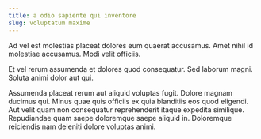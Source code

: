 ```yaml
---
title: a odio sapiente qui inventore
slug: voluptatum maxime
---
```


Ad vel est molestias placeat dolores eum quaerat accusamus. Amet nihil id molestiae accusamus. Modi velit officiis.

Et vel rerum assumenda et dolores quod consequatur. Sed laborum magni. Soluta animi dolor aut qui.

Assumenda placeat rerum aut aliquid voluptas fugit. Dolore magnam ducimus qui. Minus quae quis officiis ex quia blanditiis eos quod eligendi. Aut velit quam non consequatur reprehenderit itaque expedita similique. Repudiandae quam saepe doloremque saepe aliquid in. Doloremque reiciendis nam deleniti dolore voluptas animi.
